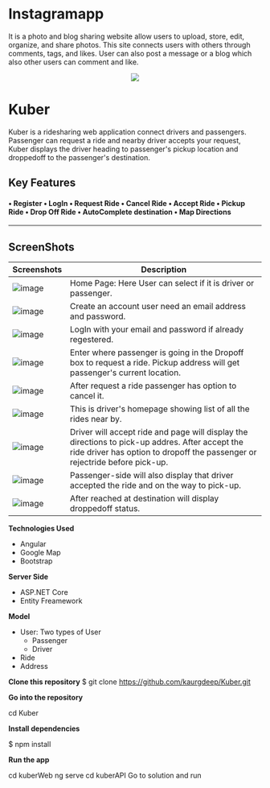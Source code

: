 # Instagramapp
It is a photo and blog sharing website allow users to upload, store, edit, organize, and share photos. This site connects users with others through comments, tags, and likes. User can also post a message or a blog which also other users can comment and like.
<p align="center">
  <img src="https://user-images.githubusercontent.com/37717564/64203536-7f497b00-ce48-11e9-9b15-eadd69e84061.png">
</p>


# Kuber 
Kuber is a ridesharing web application connect drivers and passengers. Passenger can request a ride and nearby driver accepts your request, Kuber displays the driver heading to passenger's pickup location and droppedoff to the passenger's destination. 

**Key Features** 
------------------
#### • Register • LogIn • Request Ride • Cancel Ride • Accept Ride • Pickup Ride • Drop Off Ride  • AutoComplete destination • Map Directions
----------------
## ScreenShots

Screenshots  | Description
------------ | -------------
![image](https://user-images.githubusercontent.com/37717564/64212586-aa3ec980-ce5e-11e9-834f-0a30c6600839.png)| Home Page: Here User can                                                                                                                 select if it is driver                                                                                                                   or passenger.
![image](https://user-images.githubusercontent.com/37717564/64212197-69928080-ce5d-11e9-9543-a3ab01188bea.png) |  Create an account                                                                                                                       user need an                                                                                                                             email address and                                                                                                                       password.  
![image](https://user-images.githubusercontent.com/37717564/64224197-7cbc4500-ce8b-11e9-9522-529743333d53.png)  | LogIn with your email                                                                                                                   and password if                                                                                                                         already regestered.
![image](https://user-images.githubusercontent.com/37717564/64224101-24854300-ce8b-11e9-87a3-64fe6495e4ef.png)  | Enter where passenger                                                                                                                   is going in the                                                                                                                         Dropoff box to                                                                                                                           request a ride.                                                                                                                         Pickup address will                                                                                                                     get passenger's                                                                                                                         current location.                                                                                                                        
![image](https://user-images.githubusercontent.com/37717564/64224564-dd984d00-ce8c-11e9-87b2-83d9ded09277.png)  | After request a ride                                                                                                                     passenger has option                                                                                                                     to cancel it.
![image](https://user-images.githubusercontent.com/37717564/64224499-aa55be00-ce8c-11e9-884b-bdf115597d14.png)  | This is driver's                                                                                                                         homepage showing list                                                                                                                   of all the rides near                                                                                                                   by. 
![image](https://user-images.githubusercontent.com/37717564/64232487-e72eae80-cea6-11e9-9355-ea0b8054e877.png)  | Driver will accept                                                                                                                       ride and page will                                                                                                                       display the directions                                                                                                                   to pick-up addres.                                                                                                                       After accept the ride                                                                                                                   driver has option to                                                                                                                     dropoff the passenger                                                                                                                   or rejectride before                                                                                                                     pick-up.
![image](https://user-images.githubusercontent.com/37717564/64224405-2dc2df80-ce8c-11e9-80ac-56deae076693.png)  | Passenger-side will                                                                                                                     also display that                                                                                                                       driver accepted the                                                                                                                     ride and on the way to                                                                                                                   pick-up.
![image](https://user-images.githubusercontent.com/37717564/64224251-b2f9c480-ce8b-11e9-8cb5-e0a65ed379fe.png)  | After reached at                                                                                                                         destination will                                                                                                                         display droppedoff                                                                                                                       status.
**Technologies Used**
* Angular
* Google Map
* Bootstrap


**Server Side**
* ASP.NET Core
* Entity Freamework


**Model**
* User: Two types of User
    * Passenger
    * Driver
* Ride
* Address


**Clone this repository**
$ git clone https://github.com/kaurgdeep/Kuber.git

**Go into the repository**

 cd Kuber

**Install dependencies**

$ npm install

**Run the app**

cd kuberWeb
ng serve
cd kuberAPI
Go to solution and run
